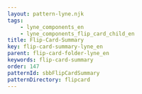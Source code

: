 ```yaml
---
layout: pattern-lyne.njk
tags: 
    - lyne_components_en
    - lyne_components_flip_card_child_en
title: Flip-Card-Summary
key: flip-card-summary-lyne_en
parent: flip-card-folder-lyne_en
keywords: flip-card-summary
order: 147
patternId: sbbFlipCardSummary
patternDirectory: flipcard
---
```

